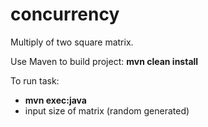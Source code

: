 # concurrency
Multiply of two square matrix.

Use Maven to build project:
**mvn clean install**

To run task:
- **mvn exec:java**
- input size of matrix (random generated)
